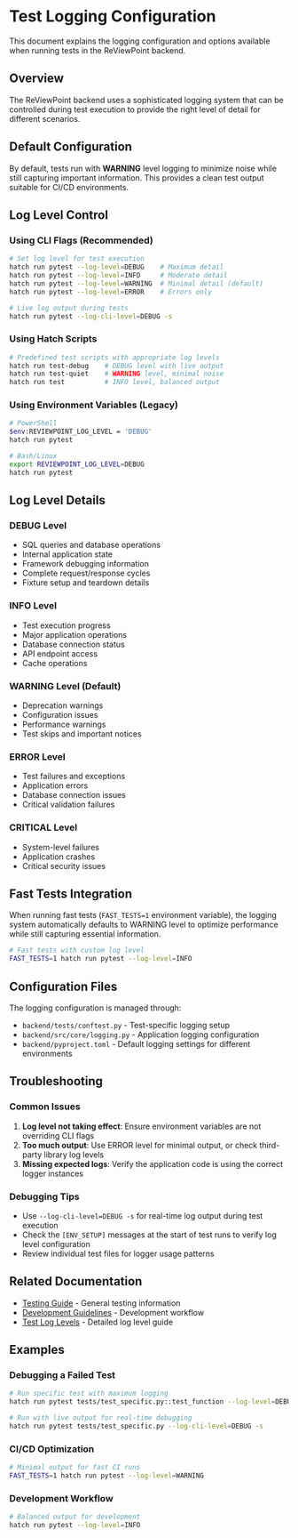# Test Logging Configuration

This document explains the logging configuration and options available when running tests in the ReViewPoint backend.

## Overview

The ReViewPoint backend uses a sophisticated logging system that can be controlled during test execution to provide the right level of detail for different scenarios.

## Default Configuration

By default, tests run with **WARNING** level logging to minimize noise while still capturing important information. This provides a clean test output suitable for CI/CD environments.

## Log Level Control

### Using CLI Flags (Recommended)

```bash
# Set log level for test execution
hatch run pytest --log-level=DEBUG    # Maximum detail
hatch run pytest --log-level=INFO     # Moderate detail
hatch run pytest --log-level=WARNING  # Minimal detail (default)
hatch run pytest --log-level=ERROR    # Errors only

# Live log output during tests
hatch run pytest --log-cli-level=DEBUG -s
```

### Using Hatch Scripts

```bash
# Predefined test scripts with appropriate log levels
hatch run test-debug    # DEBUG level with live output
hatch run test-quiet    # WARNING level, minimal noise
hatch run test          # INFO level, balanced output
```

### Using Environment Variables (Legacy)

```bash
# PowerShell
$env:REVIEWPOINT_LOG_LEVEL = 'DEBUG'
hatch run pytest

# Bash/Linux
export REVIEWPOINT_LOG_LEVEL=DEBUG
hatch run pytest
```

## Log Level Details

### DEBUG Level

- SQL queries and database operations
- Internal application state
- Framework debugging information
- Complete request/response cycles
- Fixture setup and teardown details

### INFO Level

- Test execution progress
- Major application operations
- Database connection status
- API endpoint access
- Cache operations

### WARNING Level (Default)

- Deprecation warnings
- Configuration issues
- Performance warnings
- Test skips and important notices

### ERROR Level

- Test failures and exceptions
- Application errors
- Database connection issues
- Critical validation failures

### CRITICAL Level

- System-level failures
- Application crashes
- Critical security issues

## Fast Tests Integration

When running fast tests (`FAST_TESTS=1` environment variable), the logging system automatically defaults to WARNING level to optimize performance while still capturing essential information.

```bash
# Fast tests with custom log level
FAST_TESTS=1 hatch run pytest --log-level=INFO
```

## Configuration Files

The logging configuration is managed through:

- `backend/tests/conftest.py` - Test-specific logging setup
- `backend/src/core/logging.py` - Application logging configuration
- `backend/pyproject.toml` - Default logging settings for different environments

## Troubleshooting

### Common Issues

1. **Log level not taking effect**: Ensure environment variables are not overriding CLI flags
2. **Too much output**: Use ERROR level for minimal output, or check third-party library log levels
3. **Missing expected logs**: Verify the application code is using the correct logger instances

### Debugging Tips

- Use `--log-cli-level=DEBUG -s` for real-time log output during test execution
- Check the `[ENV_SETUP]` messages at the start of test runs to verify log level configuration
- Review individual test files for logger usage patterns

## Related Documentation

- [Testing Guide](TESTING.md) - General testing information
- [Development Guidelines](../docs/content/dev-guidelines.md) - Development workflow
- [Test Log Levels](../docs/content/test-log-levels.md) - Detailed log level guide

## Examples

### Debugging a Failed Test

```bash
# Run specific test with maximum logging
hatch run pytest tests/test_specific.py::test_function --log-level=DEBUG -v -s

# Run with live output for real-time debugging
hatch run pytest tests/test_specific.py --log-cli-level=DEBUG -s
```

### CI/CD Optimization

```bash
# Minimal output for fast CI runs
FAST_TESTS=1 hatch run pytest --log-level=WARNING
```

### Development Workflow

```bash
# Balanced output for development
hatch run pytest --log-level=INFO
```
